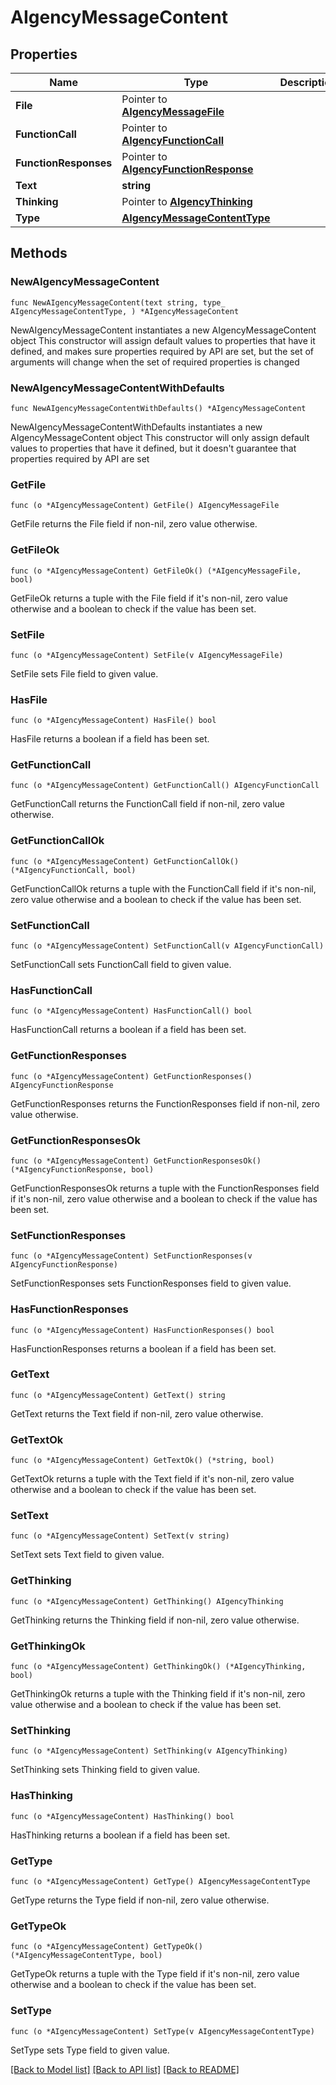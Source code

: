 # AIgencyMessageContent

## Properties

Name | Type | Description | Notes
------------ | ------------- | ------------- | -------------
**File** | Pointer to [**AIgencyMessageFile**](AIgencyMessageFile.md) |  | [optional] 
**FunctionCall** | Pointer to [**AIgencyFunctionCall**](AIgencyFunctionCall.md) |  | [optional] 
**FunctionResponses** | Pointer to [**AIgencyFunctionResponse**](AIgencyFunctionResponse.md) |  | [optional] 
**Text** | **string** |  | 
**Thinking** | Pointer to [**AIgencyThinking**](AIgencyThinking.md) |  | [optional] 
**Type** | [**AIgencyMessageContentType**](AIgencyMessageContentType.md) |  | 

## Methods

### NewAIgencyMessageContent

`func NewAIgencyMessageContent(text string, type_ AIgencyMessageContentType, ) *AIgencyMessageContent`

NewAIgencyMessageContent instantiates a new AIgencyMessageContent object
This constructor will assign default values to properties that have it defined,
and makes sure properties required by API are set, but the set of arguments
will change when the set of required properties is changed

### NewAIgencyMessageContentWithDefaults

`func NewAIgencyMessageContentWithDefaults() *AIgencyMessageContent`

NewAIgencyMessageContentWithDefaults instantiates a new AIgencyMessageContent object
This constructor will only assign default values to properties that have it defined,
but it doesn't guarantee that properties required by API are set

### GetFile

`func (o *AIgencyMessageContent) GetFile() AIgencyMessageFile`

GetFile returns the File field if non-nil, zero value otherwise.

### GetFileOk

`func (o *AIgencyMessageContent) GetFileOk() (*AIgencyMessageFile, bool)`

GetFileOk returns a tuple with the File field if it's non-nil, zero value otherwise
and a boolean to check if the value has been set.

### SetFile

`func (o *AIgencyMessageContent) SetFile(v AIgencyMessageFile)`

SetFile sets File field to given value.

### HasFile

`func (o *AIgencyMessageContent) HasFile() bool`

HasFile returns a boolean if a field has been set.

### GetFunctionCall

`func (o *AIgencyMessageContent) GetFunctionCall() AIgencyFunctionCall`

GetFunctionCall returns the FunctionCall field if non-nil, zero value otherwise.

### GetFunctionCallOk

`func (o *AIgencyMessageContent) GetFunctionCallOk() (*AIgencyFunctionCall, bool)`

GetFunctionCallOk returns a tuple with the FunctionCall field if it's non-nil, zero value otherwise
and a boolean to check if the value has been set.

### SetFunctionCall

`func (o *AIgencyMessageContent) SetFunctionCall(v AIgencyFunctionCall)`

SetFunctionCall sets FunctionCall field to given value.

### HasFunctionCall

`func (o *AIgencyMessageContent) HasFunctionCall() bool`

HasFunctionCall returns a boolean if a field has been set.

### GetFunctionResponses

`func (o *AIgencyMessageContent) GetFunctionResponses() AIgencyFunctionResponse`

GetFunctionResponses returns the FunctionResponses field if non-nil, zero value otherwise.

### GetFunctionResponsesOk

`func (o *AIgencyMessageContent) GetFunctionResponsesOk() (*AIgencyFunctionResponse, bool)`

GetFunctionResponsesOk returns a tuple with the FunctionResponses field if it's non-nil, zero value otherwise
and a boolean to check if the value has been set.

### SetFunctionResponses

`func (o *AIgencyMessageContent) SetFunctionResponses(v AIgencyFunctionResponse)`

SetFunctionResponses sets FunctionResponses field to given value.

### HasFunctionResponses

`func (o *AIgencyMessageContent) HasFunctionResponses() bool`

HasFunctionResponses returns a boolean if a field has been set.

### GetText

`func (o *AIgencyMessageContent) GetText() string`

GetText returns the Text field if non-nil, zero value otherwise.

### GetTextOk

`func (o *AIgencyMessageContent) GetTextOk() (*string, bool)`

GetTextOk returns a tuple with the Text field if it's non-nil, zero value otherwise
and a boolean to check if the value has been set.

### SetText

`func (o *AIgencyMessageContent) SetText(v string)`

SetText sets Text field to given value.


### GetThinking

`func (o *AIgencyMessageContent) GetThinking() AIgencyThinking`

GetThinking returns the Thinking field if non-nil, zero value otherwise.

### GetThinkingOk

`func (o *AIgencyMessageContent) GetThinkingOk() (*AIgencyThinking, bool)`

GetThinkingOk returns a tuple with the Thinking field if it's non-nil, zero value otherwise
and a boolean to check if the value has been set.

### SetThinking

`func (o *AIgencyMessageContent) SetThinking(v AIgencyThinking)`

SetThinking sets Thinking field to given value.

### HasThinking

`func (o *AIgencyMessageContent) HasThinking() bool`

HasThinking returns a boolean if a field has been set.

### GetType

`func (o *AIgencyMessageContent) GetType() AIgencyMessageContentType`

GetType returns the Type field if non-nil, zero value otherwise.

### GetTypeOk

`func (o *AIgencyMessageContent) GetTypeOk() (*AIgencyMessageContentType, bool)`

GetTypeOk returns a tuple with the Type field if it's non-nil, zero value otherwise
and a boolean to check if the value has been set.

### SetType

`func (o *AIgencyMessageContent) SetType(v AIgencyMessageContentType)`

SetType sets Type field to given value.



[[Back to Model list]](../README.md#documentation-for-models) [[Back to API list]](../README.md#documentation-for-api-endpoints) [[Back to README]](../README.md)


